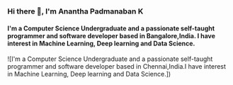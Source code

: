### Hi there 👋, I'm Anantha Padmanaban K
#### I'm a Computer Science Undergraduate  and a passionate self-taught programmer and software developer  based in Bangalore,India. I have interest in Machine Learning, Deep learning and Data Science.
![I'm a Computer Science Undergraduate  and a passionate self-taught programmer and software developer  based in Chennai,India.I have interest in Machine Learning, Deep learning and Data Science.])



